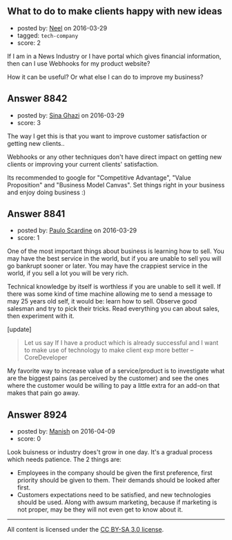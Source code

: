 ## What to do to make clients happy with new ideas

- posted by: [Neel](https://stackexchange.com/users/1789780/neel) on 2016-03-29
- tagged: `tech-company`
- score: 2

<p>If I am in a News Industry or I have portal which gives financial information, then can I use Webhooks for my product website?</p>

<p>How it can be useful? Or what else I can do to improve my business?</p>



## Answer 8842

- posted by: [Sina Ghazi](https://stackexchange.com/users/8129584/sina-ghazi) on 2016-03-29
- score: 3

<p>The way I get this is that you want to improve customer satisfaction or getting new clients.. </p>

<p>Webhooks or any other techniques don't have direct impact on getting new clients or improving your current clients' satisfaction. </p>

<p>Its recommended to google for "Competitive Advantage", "Value Proposition" and "Business Model Canvas". Set things right in your business and enjoy doing business :) </p>



## Answer 8841

- posted by: [Paulo Scardine](https://stackexchange.com/users/199019/paulo-scardine) on 2016-03-29
- score: 1

<p>One of the most important things about business is learning how to sell. You may have the best service in the world, but if you are unable to sell you will go bankrupt sooner or later. You may have the crappiest service in the world, if you sell a lot you will be very rich.</p>

<p>Technical knowledge by itself is worthless if you are unable to sell it well. If there was some kind of time machine allowing me to send a message to may 25 years old self, it would be: learn how to sell. Observe good salesman and try to pick their tricks. Read everything you can about sales, then experiment with it.</p>

<p>[update]</p>

<blockquote>
  <p>Let us say If I have a product which is already successful and I want to make use of technology to make client exp more better – CoreDeveloper</p>
</blockquote>

<p>My favorite way to increase value of a service/product is to investigate what are the biggest pains (as perceived by the customer) and see the ones where the customer would be willing to pay a little extra for an add-on that makes that pain go away.</p>



## Answer 8924

- posted by: [Manish](https://stackexchange.com/users/7877009/manish) on 2016-04-09
- score: 0

<p>Look buisness or industry does't grow in one day. It's a gradual process which needs patience.
The 2 things are:</p>

<ul>
<li>Employees in the company should be given the first preference, first priority should be given to them. Their demands should be looked after first.</li>
<li>Customers expectations need to be satisfied, and new technologies should be used. Along with awsum marketing, because if marketing is not proper, may be they will not even get to know about it.</li>
</ul>




---

All content is licensed under the [CC BY-SA 3.0 license](https://creativecommons.org/licenses/by-sa/3.0/).
